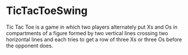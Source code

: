 # TicTacToeSwing
Tic Tac Toe is a game in which two players alternately put Xs and Os in compartments of a figure formed by two vertical lines crossing two horizontal lines and each tries to get a row of three Xs or three Os before the opponent does.
